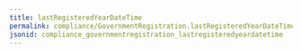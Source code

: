 ```yaml
---
title: lastRegisteredYearDateTime
permalink: compliance/GovernmentRegistration.lastRegisteredYearDateTime.html
jsonid: compliance_governmentregistration_lastregisteredyeardatetime
---
```

